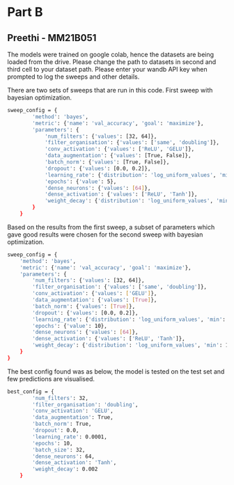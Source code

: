 # Part B 
## Preethi - MM21B051

The models were trained on google colab, hence the datasets are being loaded from the drive. Please change the path to datasets in second and third cell to your dataset path. Please enter your wandb API key when prompted to log the sweeps and other details.

There are two sets of sweeps that are run in this code.
First sweep with bayesian optimization.
```sh
sweep_config = {
        'method': 'bayes',
        'metric': {'name': 'val_accuracy', 'goal': 'maximize'},
        'parameters': {
            'num_filters': {'values': [32, 64]},
            'filter_organisation': {'values': ['same', 'doubling']},
            'conv_activation': {'values': ['ReLU', 'GELU']},
            'data_augmentation': {'values': [True, False]},
            'batch_norm': {'values': [True, False]},
            'dropout': {'values': [0.0, 0.2]},
            'learning_rate': {'distribution': 'log_uniform_values', 'min': 1e-5, 'max': 1e-3},
            'epochs': {'value': 5},
            'dense_neurons': {'values': [64]},
            'dense_activation': {'values': ['ReLU', 'Tanh']},
            'weight_decay': {'distribution': 'log_uniform_values', 'min': 1e-6, 'max': 1e-2} # Add this line
        }
    }
```

Based on the results from the first sweep, a subset of parameters which gave good results were chosen for the second sweep with bayesian optimization.
```sh
sweep_config = {
    'method': 'bayes',
    'metric': {'name': 'val_accuracy', 'goal': 'maximize'},
    'parameters': {
        'num_filters': {'values': [32, 64]},
        'filter_organisation': {'values': ['same', 'doubling']},
        'conv_activation': {'values': ['GELU']},
        'data_augmentation': {'values': [True]},
        'batch_norm': {'values': [True]},
        'dropout': {'values': [0.0, 0.2]},
        'learning_rate': {'distribution': 'log_uniform_values', 'min': 1e-5, 'max': 1e-4},
        'epochs': {'value': 10},
        'dense_neurons': {'values': [64]},
        'dense_activation': {'values': ['ReLU', 'Tanh']},
        'weight_decay': {'distribution': 'log_uniform_values', 'min': 1e-3, 'max': 1e-2} # Add this line
    }
}
```
The best config found was as below, the model is tested on the test set and few predictions are visualised.

```sh
best_config = {
        'num_filters': 32,
        'filter_organisation': 'doubling',
        'conv_activation': 'GELU',
        'data_augmentation': True, 
        'batch_norm': True,
        'dropout': 0.0,
        'learning_rate': 0.0001,
        'epochs': 10,
        'batch_size': 32,
        'dense_neurons': 64,
        'dense_activation': 'Tanh',
        'weight_decay': 0.002
    }
```
